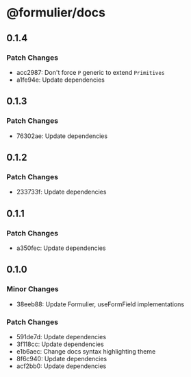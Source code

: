 # @formulier/docs

## 0.1.4

### Patch Changes

- acc2987: Don't force `P` generic to extend `Primitives`
- a1fe94e: Update dependencies

## 0.1.3

### Patch Changes

- 76302ae: Update dependencies

## 0.1.2

### Patch Changes

- 233733f: Update dependencies

## 0.1.1

### Patch Changes

- a350fec: Update dependencies

## 0.1.0

### Minor Changes

- 38eeb88: Update Formulier, useFormField implementations

### Patch Changes

- 591de7d: Update dependencies
- 3f118cc: Update dependencies
- e1b6aec: Change docs syntax highlighting theme
- 8f6c940: Update dependencies
- acf2bb0: Update dependencies
